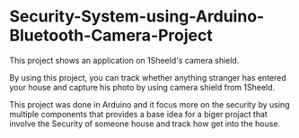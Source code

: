# Security-System-using-Arduino-Bluetooth-Camera-Project

  This project shows an application on 1Sheeld's camera shield.

  By using this project, you can track whether anything stranger
  has entered your house and capture his photo  by using camera
  shield from 1Sheeld.
  
  This project was done in Arduino and it focus more on the security by using multiple components 
  that provides a base idea for a biger projact that involve the Security of someone house and track 
  how get into the house. 
  

